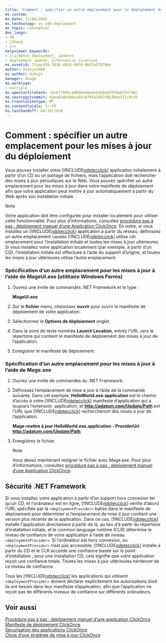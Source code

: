 ```yaml
---
title: 'Comment : spécifier un autre emplacement pour le déploiement des mises à jour | Documents Microsoft'
ms.custom: ''
ms.date: 11/04/2016
ms.technology: vs-ide-deployment
ms.topic: conceptual
dev_langs:
- VB
- CSharp
- C++
helpviewer_keywords:
- ClickOnce deployment, updates
- deployment update, alternative locations
ms.assetid: 7faacd35-2638-492d-80f6-6b57e5f820de
author: mikejo5000
ms.author: mikejo
manager: douge
ms.workload:
- multiple
ms.openlocfilehash: 14c6778d5cad698e6eea541b94df6f8eb793746c
ms.sourcegitcommit: 42ea834b446ac65c679fa1043f853bea5f1c9c95
ms.translationtype: MT
ms.contentlocale: fr-FR
ms.lasthandoff: 04/19/2018
---
```

# <a name="how-to-specify-an-alternate-location-for-deployment-updates"></a>Comment : spécifier un autre emplacement pour les mises à jour du déploiement
Vous pouvez installer votre [!INCLUDE[ndptecclick](../deployment/includes/ndptecclick_md.md)] application initialement à partir d’un CD ou un partage de fichiers, mais l’application doit rechercher des mises à jour périodiques sur le Web. Vous pouvez spécifier un autre emplacement pour les mises à jour dans votre manifeste de déploiement afin que votre application peut mettre à jour automatiquement à partir du Web après son installation initiale.  
  
> [!NOTE]
>  Votre application doit être configurée pour installer localement pour utiliser cette fonctionnalité. Pour plus d’informations, consultez [procédure pas à pas : déploiement manuel d’une Application ClickOnce](../deployment/walkthrough-manually-deploying-a-clickonce-application.md). En outre, si vous installez un [!INCLUDE[ndptecclick](../deployment/includes/ndptecclick_md.md)] application à partir du réseau, définissez un autre emplacement causes [!INCLUDE[ndptecclick](../deployment/includes/ndptecclick_md.md)] utilise cet emplacement pour l’installation initiale et toutes les mises à jour ultérieures. Si vous installez votre application localement (par exemple, à partir d’un CD), l’installation initiale est effectuée à l’aide du support d’origine, et toutes les mises à jour ultérieures utilise l’autre emplacement.  
  
### <a name="specifying-an-alternate-location-for-updates-by-using-mageuiexe-windows-forms-based-utility"></a>Spécification d’un autre emplacement pour les mises à jour à l’aide de MageUI.exe (utilitaire Windows Forms)  
  
1.  Ouvrez une invite de commandes .NET Framework et le type :  
  
     **MageUI.exe**  
  
2.  Sur le **fichier** menu, choisissez **ouvrir** pour ouvrir le manifeste de déploiement de votre application.  
  
3.  Sélectionnez le **Options de déploiement** onglet.  
  
4.  Dans la zone de texte nommée **Launch Location**, entrez l’URL vers le répertoire qui contient le manifeste de déploiement des mises à jour de l’application.  
  
5.  Enregistrer le manifeste de déploiement.  
  
### <a name="specifying-an-alternate-location-for-updates-by-using-mageexe"></a>Spécification d’un autre emplacement pour les mises à jour à l’aide de Mage.exe  
  
1.  Ouvrez une invite de commandes du .NET Framework.  
  
2.  Définissez l’emplacement de mise à jour à l’aide de la commande suivante. Dans cet exemple, **HelloWorld.exe.application** est le chemin d’accès à votre [!INCLUDE[ndptecclick](../deployment/includes/ndptecclick_md.md)] manifeste d’application qui a toujours l’extension .application, et **http://adatum.com/Update/Path** est l’URL que [!INCLUDE[ndptecclick](../deployment/includes/ndptecclick_md.md)] rechercheront des mises à jour de l’application.  
  
     **Mage-mettre à jour HelloWorld.exe.application - ProviderUrl http://adatum.com/Update/Path**  
  
3.  Enregistrez le fichier.  
  
    > [!NOTE]
    >  Vous devez maintenant resigner le fichier avec Mage.exe. Pour plus d’informations, consultez [procédure pas à pas : déploiement manuel d’une Application ClickOnce](../deployment/walkthrough-manually-deploying-a-clickonce-application.md).  
  
## <a name="net-framework-security"></a>Sécurité .NET Framework  
 Si vous installez votre application à partir d’un support hors connexion tel qu’un CD, et l’ordinateur est en ligne, [!INCLUDE[ndptecclick](../deployment/includes/ndptecclick_md.md)] vérifie d’abord l’URL spécifiée par la `<deploymentProvider>` balise dans le manifeste de déploiement pour déterminer si l’emplacement de mise à jour contient une version plus récente de la application. Dans ce cas, [!INCLUDE[ndptecclick](../deployment/includes/ndptecclick_md.md)] installe l’application directement à partir de là, au lieu d’à partir du répertoire d’installation initiale, et le common language runtime (CLR) détermine le niveau de confiance de votre application à l’aide de niveau `<deploymentProvider>`. Si l’ordinateur est hors connexion, ou `<deploymentProvider>` n’est pas accessible, [!INCLUDE[ndptecclick](../deployment/includes/ndptecclick_md.md)] installe à partir du CD et le CLR accorde une confiance basée sur le point d’installation ; pour une installation CD, cela signifie que votre application reçoit une confiance totale. Toutes les mises à jour ultérieures hériteront de ce niveau de confiance.  
  
 Tous les [!INCLUDE[ndptecclick](../deployment/includes/ndptecclick_md.md)] les applications qui utilisent `<deploymentProvider>` doivent déclarer explicitement les autorisations dont ils ont besoin dans leur manifeste d’application, afin que l’application ne reçoit pas de différents niveaux de confiance sur différents ordinateurs.  
  
## <a name="see-also"></a>Voir aussi  
 [Procédure pas à pas : déploiement manuel d’une application ClickOnce](../deployment/walkthrough-manually-deploying-a-clickonce-application.md)   
 [Manifeste de déploiement ClickOnce](../deployment/clickonce-deployment-manifest.md)   
 [Sécurisation des applications ClickOnce](../deployment/securing-clickonce-applications.md)   
 [Choix d’une stratégie de mise à jour ClickOnce](../deployment/choosing-a-clickonce-update-strategy.md)